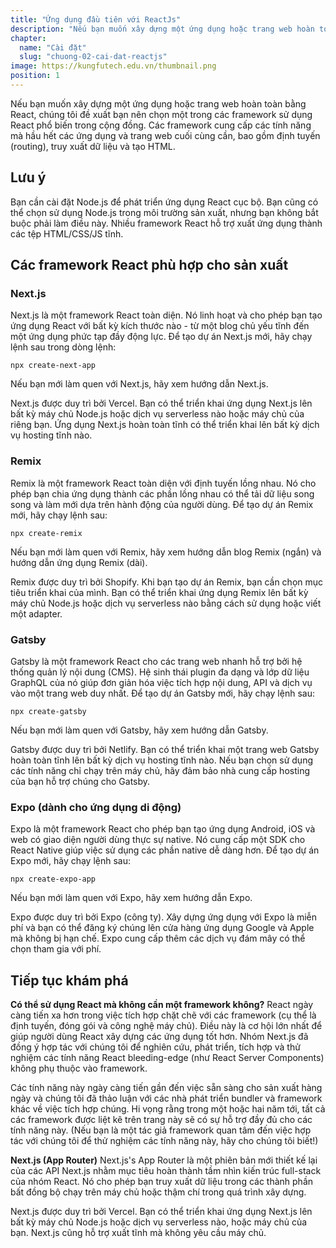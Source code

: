 ```yaml
---
title: "Ứng dụng đầu tiên với ReactJs"
description: "Nếu bạn muốn xây dựng một ứng dụng hoặc trang web hoàn toàn bằng React, chúng tôi đề xuất bạn nên chọn một trong các framework sử dụng React phổ biến trong cộng đồng"
chapter:
  name: "Cài đặt"
  slug: "chuong-02-cai-dat-reactjs"
image: https://kungfutech.edu.vn/thumbnail.png
position: 1
---
```


Nếu bạn muốn xây dựng một ứng dụng hoặc trang web hoàn toàn bằng React, chúng tôi đề xuất bạn nên chọn một trong các framework sử dụng React phổ biến trong cộng đồng. Các framework cung cấp các tính năng mà hầu hết các ứng dụng và trang web cuối cùng cần, bao gồm định tuyến (routing), truy xuất dữ liệu và tạo HTML.

## Lưu ý

Bạn cần cài đặt Node.js để phát triển ứng dụng React cục bộ. Bạn cũng có thể chọn sử dụng Node.js trong môi trường sản xuất, nhưng bạn không bắt buộc phải làm điều này. Nhiều framework React hỗ trợ xuất ứng dụng thành các tệp HTML/CSS/JS tĩnh.

## Các framework React phù hợp cho sản xuất

### Next.js

Next.js là một framework React toàn diện. Nó linh hoạt và cho phép bạn tạo ứng dụng React với bất kỳ kích thước nào - từ một blog chủ yếu tĩnh đến một ứng dụng phức tạp đầy động lực. Để tạo dự án Next.js mới, hãy chạy lệnh sau trong dòng lệnh:

```shell
npx create-next-app
```

Nếu bạn mới làm quen với Next.js, hãy xem hướng dẫn Next.js.

Next.js được duy trì bởi Vercel. Bạn có thể triển khai ứng dụng Next.js lên bất kỳ máy chủ Node.js hoặc dịch vụ serverless nào hoặc máy chủ của riêng bạn. Ứng dụng Next.js hoàn toàn tĩnh có thể triển khai lên bất kỳ dịch vụ hosting tĩnh nào.

### Remix

Remix là một framework React toàn diện với định tuyến lồng nhau. Nó cho phép bạn chia ứng dụng thành các phần lồng nhau có thể tải dữ liệu song song và làm mới dựa trên hành động của người dùng. Để tạo dự án Remix mới, hãy chạy lệnh sau:

```shell
npx create-remix
```

Nếu bạn mới làm quen với Remix, hãy xem hướng dẫn blog Remix (ngắn) và hướng dẫn ứng dụng Remix (dài).

Remix được duy trì bởi Shopify. Khi bạn tạo dự án Remix, bạn cần chọn mục tiêu triển khai của mình. Bạn có thể triển khai ứng dụng Remix lên bất kỳ máy chủ Node.js hoặc dịch vụ serverless nào bằng cách sử dụng hoặc viết một adapter.

### Gatsby

Gatsby là một framework React cho các trang web nhanh hỗ trợ bởi hệ thống quản lý nội dung (CMS). Hệ sinh thái plugin đa dạng và lớp dữ liệu GraphQL của nó giúp đơn giản hóa việc tích hợp nội dung, API và dịch vụ vào một trang web duy nhất. Để tạo dự án Gatsby mới, hãy chạy lệnh sau:

```shell
npx create-gatsby
```

Nếu bạn mới làm quen với Gatsby, hãy xem hướng dẫn Gatsby.

Gatsby được duy trì bởi Netlify. Bạn có thể triển khai một trang web Gatsby hoàn toàn tĩnh lên bất kỳ dịch vụ hosting tĩnh nào. Nếu bạn chọn sử dụng các tính năng chỉ chạy trên máy chủ, hãy đảm bảo nhà cung cấp hosting của bạn hỗ trợ chúng cho Gatsby.

### Expo (dành cho ứng dụng di động)

Expo là một framework React cho phép bạn tạo ứng dụng Android, iOS và web có giao diện người dùng thực sự native. Nó cung cấp một SDK cho React Native giúp việc sử dụng các phần native dễ dàng hơn. Để tạo dự án Expo mới, hãy chạy lệnh sau:

```shell
npx create-expo-app
```

Nếu bạn mới làm quen với Expo, hãy xem hướng dẫn Expo.

Expo được duy trì bởi Expo (công ty). Xây dựng ứng dụng với Expo là miễn phí và bạn có thể đăng ký chúng lên cửa hàng ứng dụng Google và Apple mà không bị hạn chế. Expo cung cấp thêm các dịch vụ đám mây có thể chọn tham gia với phí.

## Tiếp tục khám phá

**Có thể sử dụng React mà không cần một framework không?**
React ngày càng tiến xa hơn trong việc tích hợp chặt chẽ với các framework (cụ thể là định tuyến, đóng gói và công nghệ máy chủ). Điều này là cơ hội lớn nhất để giúp người dùng React xây dựng các ứng dụng tốt hơn. Nhóm Next.js đã đồng ý hợp tác với chúng tôi để nghiên cứu, phát triển, tích hợp và thử nghiệm các tính năng React bleeding-edge (như React Server Components) không phụ thuộc vào framework.

Các tính năng này ngày càng tiến gần đến việc sẵn sàng cho sản xuất hàng ngày và chúng tôi đã thảo luận với các nhà phát triển bundler và framework khác về việc tích hợp chúng. Hi vọng rằng trong một hoặc hai năm tới, tất cả các framework được liệt kê trên trang này sẽ có sự hỗ trợ đầy đủ cho các tính năng này. (Nếu bạn là một tác giả framework quan tâm đến việc hợp tác với chúng tôi để thử nghiệm các tính năng này, hãy cho chúng tôi biết!)

**Next.js (App Router)**
Next.js's App Router là một phiên bản mới thiết kế lại của các API Next.js nhằm mục tiêu hoàn thành tầm nhìn kiến trúc full-stack của nhóm React. Nó cho phép bạn truy xuất dữ liệu trong các thành phần bất đồng bộ chạy trên máy chủ hoặc thậm chí trong quá trình xây dựng.

Next.js được duy trì bởi Vercel. Bạn có thể triển khai ứng dụng Next.js lên bất kỳ máy chủ Node.js hoặc dịch vụ serverless nào, hoặc máy chủ của bạn. Next.js cũng hỗ trợ xuất tĩnh mà không yêu cầu máy chủ.
